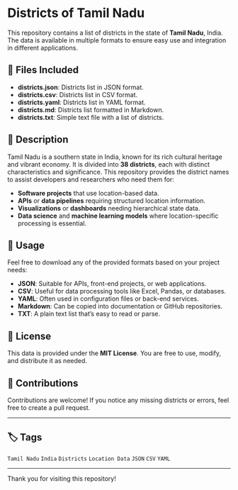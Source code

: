 # Districts of Tamil Nadu

This repository contains a list of districts in the state of **Tamil Nadu**, India. The data is available in multiple formats to ensure easy use and integration in different applications.

## 📂 Files Included

- **districts.json**: Districts list in JSON format.
- **districts.csv**: Districts list in CSV format.
- **districts.yaml**: Districts list in YAML format.
- **districts.md**: Districts list formatted in Markdown.
- **districts.txt**: Simple text file with a list of districts.

## 📜 Description

Tamil Nadu is a southern state in India, known for its rich cultural heritage and vibrant economy. It is divided into **38 districts**, each with distinct characteristics and significance. This repository provides the district names to assist developers and researchers who need them for:

- **Software projects** that use location-based data.
- **APIs** or **data pipelines** requiring structured location information.
- **Visualizations** or **dashboards** needing hierarchical state data.
- **Data science** and **machine learning models** where location-specific processing is essential.

## 🚀 Usage

Feel free to download any of the provided formats based on your project needs:

- **JSON**: Suitable for APIs, front-end projects, or web applications.
- **CSV**: Useful for data processing tools like Excel, Pandas, or databases.
- **YAML**: Often used in configuration files or back-end services.
- **Markdown**: Can be copied into documentation or GitHub repositories.
- **TXT**: A plain text list that’s easy to read or parse.

## 📄 License

This data is provided under the **MIT License**. You are free to use, modify, and distribute it as needed.

## 🤝 Contributions

Contributions are welcome! If you notice any missing districts or errors, feel free to create a pull request.

---

## 🏷️ Tags

`Tamil Nadu` `India` `Districts` `Location Data` `JSON` `CSV` `YAML`

---

Thank you for visiting this repository!
